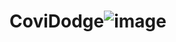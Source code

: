 # CoviDodge![image](https://user-images.githubusercontent.com/42656687/122437234-cf4fee00-cf99-11eb-9c5c-acf2c9b40596.png)
